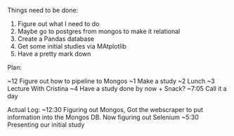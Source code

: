 Things need to be done:
  1. Figure out what I need to do
  2. Maybe go to postgres from mongos to make it relational
  3. Create a Pandas database
  4. Get some initial studies via MAtplotlib
  5. Have a pretty mark down




Plan:

~12 Figure out how to pipeline to Mongos
~1 Make a study
~2 Lunch
~3 Lecture With Cristina
~4 Have a study done by now + Snack?
~7:05 Call it a day

Actual Log:
~12:30 Figuring out Mongos, Got the webscraper to put information into the Mongos DB. Now figuring out Selenium
~5:30 Presenting our initial study
